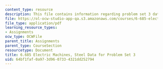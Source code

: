 ```yaml
---
content_type: resource
description: This file contains information regarding problem set 3 data.
file: https://ol-ocw-studio-app-qa.s3.amazonaws.com/courses/6-685-electric-machines-fall-2013/64bf1faf0a973d9607334321dd252794_MIT6_685F13_ps03data.pdf
file_type: application/pdf
learning_resource_types:
- Assignments
ocw_type: OCWFile
parent_title: Assignments
parent_type: CourseSection
resourcetype: Document
title: 6.685 Electric Machines, Steel Data for Problem Set 3
uid: 64bf1faf-0a97-3d96-0733-4321dd252794
---
```

